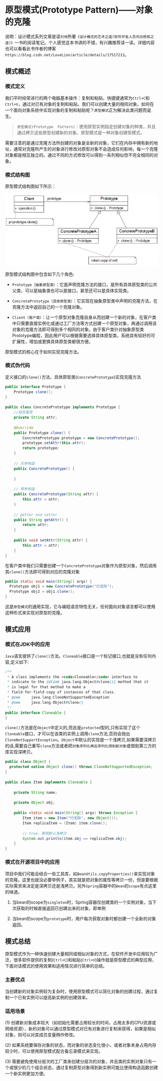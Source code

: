 # 原型模式(Prototype Pattern)——对象的克隆


说明：设计模式系列文章是读`刘伟`所著`《设计模式的艺术之道(软件开发人员内功修炼之道)》`一书的阅读笔记。个人感觉这本书讲的不错，有兴趣推荐读一读。详细内容也可以看看此书作者的博客`https://blog.csdn.net/LoveLion/article/details/17517213`。

## 模式概述

### 模式定义

我们平时经常进行的两个电脑基本操作：复制和粘贴，快捷键通常为`Ctrl+C`和`Ctrl+V`，通过对已有对象的复制和粘贴，我们可以创建大量的相同对象。如何在一个面向对象系统中实现对象的复制和粘贴呢？`原型模式`正为解决此类问题而诞生。

> `原型模式(Prototype  Pattern)`：使用原型实例指定创建对象的种类，并且通过拷贝这些原型创建新的对象。原型模式是一种对象创建型模式。

需要注意的是通过克隆方法所创建的对象是全新的对象，它们在内存中拥有新的地址，通常对克隆所产生的对象进行修改对原型对象不会造成任何影响，每一个克隆对象都是相互独立的。通过不同的方式修改可以得到一系列相似但不完全相同的对象。

### 模式结构图

原型模式结构图如下所示：

![原型模式结构图](docs/software-engineering/06-architecture/01-DesignPattern/attachments/prototype-pattern/5b3a9a287115422af13703cdf9443941_MD5.png)

原型模式结构图中包含如下几个角色:
- `Prototype（抽象原型类）`：它是声明克隆方法的接口，是所有具体原型类的公共父类，可以是抽象类也可以是接口，甚至还可以是具体实现类。

- `ConcretePrototype（具体原型类）`：它实现在抽象原型类中声明的克隆方法，在克隆方法中返回自己的一个克隆对象。

- `Client（客户类）`：让一个原型对象克隆自身从而创建一个新的对象，在客户类中只需要直接实例化或通过工厂方法等方式创建一个原型对象，再通过调用该对象的克隆方法即可得到多个相同的对象。由于客户类针对抽象原型类Prototype编程，因此用户可以根据需要选择具体原型类，系统具有较好的可扩展性，增加或更换具体原型类都很方便。

原型模式的核心在于如何实现克隆方法。

### 模式伪代码
定义接口的`clone()`方法，具体原型类(`ConcretePrototype`)实现克隆方法
```java
public interface Prototype {
    Prototype clone();
}

public class ConcretePrototype implements Prototype {
    //成员属性
    private String attr;

    @Override
    public Prototype clone() {
        ConcretePrototype prototype = new ConcretePrototype();
        prototype.setAttr(this.attr);
        return prototype;
    }

    // 无参构造
    public ConcretePrototype() {

    }

    // 带参构造
    public ConcretePrototype(String attr) {
        this.attr = attr;
    }

    // getter and setter
    public String getAttr() {
        return attr;
    }

    public void setAttr(String attr) {
        this.attr = attr;
    }
}
```
在客户类中我们只需要创建一个`ConcretePrototype`对象作为原型对象，然后调用其`clone()`方法即可得到对应的克隆对象
```java
public static void main(String[] args) {
  Prototype obj1 = new ConcretePrototype("行无际");
  Prototype obj2 = obj1.clone();
}
```
这是`原型模式`的通用实现，它与编程语言特性无关，任何面向对象语言都可以使用这种形式来实现对原型的克隆。

## 模式应用

### 模式在JDK中的应用
`Java`语言提供了`clone()`方法。`Cloneable`接口是一个标记接口,也就是没有任何内容,定义如下:
```java
/**
 * A class implements the <code>Cloneable</code> interface to
 * indicate to the {@link java.lang.Object#clone()} method that it
 * is legal for that method to make a
 * field-for-field copy of instances of that class.
 * @see     java.lang.CloneNotSupportedException
 * @see     java.lang.Object#clone()
 */
public interface Cloneable {
}
```
`clone()`方法是在`Object`中定义的,而且是`protected`型的,只有实现了这个`Cloneable`接口，才可以在该类的实例上调用`clone`方法,否则会抛出`CloneNotSupportException`。`Object`中默认的实现是一个浅拷贝,如果需要深拷贝的话,需要自己重写`clone`方法或者把`对象序列化再反序列化得到新对象`或借助第三方的库实现深拷贝。
```java
public class Object {
  protected native Object clone() throws CloneNotSupportedException;
}

public class Item implements Cloneable {

    private String name;

    private Object obj;
    
    public static void main(String[] args) throws Exception {
        Item item = new Item("行无际", new Object());
        Item replicaItem = (Item) item.clone();

        // true，表明默认浅拷贝
        System.out.println(item.obj == replicaItem.obj);
    }
}
```

### 模式在开源项目中的应用

项目中我们可能会结合一些工具库，如`BeanUtils.copyProperties()`来实现对象的克隆。这里也就没必要举例子，其实就是把对象的属性等拷贝一份，但是要根据实际需求来决定是深拷贝还是浅拷贝。另外`Spring`容器中的`Bean`的`scope`有点这里的味道。
1. 当bean的scope为`singleton`时，Spring容器仅创建类的一个实例对象，当下次获取的时候直接返回已创建出来的对象，即单例

2. 当bean的scope为`prototype`时，用户每次获取对象时都创建一个全新的对象返回。

## 模式总结

原型模式作为一种快速创建大量相同或相似对象的方式，在软件开发中应用较为广泛，很多软件提供的复制(`Ctrl+C`)和粘贴(`Ctrl+V`)操作就是原型模式的典型应用，下面对该模式的使用效果和适用情况进行简单的总结。

### 主要优点

当创建新的对象实例较为复杂时，使用原型模式可以简化对象的创建过程，通过复制一个已有实例可以提高新实例的创建效率。

### 适用场景

(1) 创建新对象成本较大（如初始化需要占用较长的时间，占用太多的CPU资源或网络资源），新的对象可以通过原型模式对已有对象进行复制来获得，如果是相似对象，则可以对其成员变量稍作修改。

(2) 如果系统要保存对象的状态，而对象的状态变化很小，或者对象本身占用内存较少时，可以使用原型模式配合备忘录模式来实现。

(3) 需要避免使用分层次的工厂类来创建分层次的对象，并且类的实例对象只有一个或很少的几个组合状态，通过复制原型对象得到新实例可能比使用构造函数创建一个新实例更加方便。
